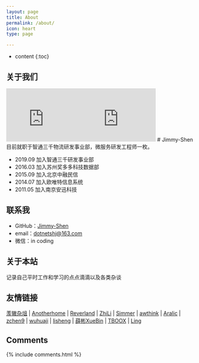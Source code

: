```yaml
---
layout: page
title: About
permalink: /about/
icon: heart
type: page

---
```


* content
{:toc}



## 关于我们

<iframe src="https://githubbadge.appspot.com/low901028?s=1" style="border: 0;height: 142px;width: 200px;overflow: hidden;" frameBorder="0">

# 关于神奇的考拉🐨
目前就职于掌门集团Wifi广告事业部，大数据高级研究员，“补锅匠”一枚。

* 2019.04 加入掌门集团wifi广告事业部
* 2015.01 加入猎豹移动
* 2012.09 加入苏州梦图 专注专业gis开发

## 联系我

* GitHub：[low901028](https://github.com/low901028)
* email：dalan_123@126.com
* 微信：神奇的考拉

</iframe><iframe src="https://githubbadge.appspot.com/Jimmy-Shen?s=1" style="border: 0;height: 142px;width: 200px;overflow: hidden;" frameBorder="0"></iframe>
# Jimmy-Shen
目前就职于智通三千物流研发事业部，微服务研发工程师一枚。

* 2019.09 加入智通三千研发事业部
* 2016.03 加入苏州奖多多科技数据部
* 2015.09 加入北京中融民信
* 2014.07 加入欧唯特信息系统
* 2011.05 加入南京安迅科技

## 联系我

* GitHub：[Jimmy-Shen](https://github.com/Jimmy-Shen)
* email：dotnetshj@163.com
* 微信：in coding

## 关于本站

 记录自己平时工作和学习的点点滴滴以及各类杂谈

## 友情链接

[羡辙杂俎](http://zhangwenli.com/blog) \| [Anotherhome](https://www.anotherhome.net) \| [Reverland](http://reverland.org/) \| [ZhiLi](http://lizhipower.github.io/) \| [Simmer](http://simmer-jun.github.io/) \| [awthink](http://awthink.net/) \| [Aralic](http://aralic.github.io/) \| [zchen9](http://www.chen9.info/) \| [wuhuaji](http://wuhuaji.me/) \| [lisheng](http://www.lishengcn.cn/) \| [薛彬XueBin](http://axuebin.com/blog/) \| [TBOOX](http://www.tboox.org/cn/) \|  [Ling](http://linglinyp.com/)

## Comments

{% include comments.html %}
